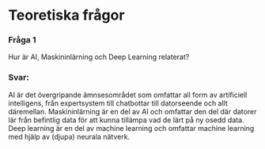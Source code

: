# Teoretiska frågor

### Fråga 1
Hur är AI, Maskininlärning och Deep Learning relaterat?
### Svar:
AI är det övergripande ämnsesområdet som omfattar all form av artificiell intelligens, från expertsystem till chatbottar till datorseende och allt däremellan. Maskininlärning är en del av AI och omfattar den del där datorer lär från befintlig data för att kunna tillämpa vad de lärt på ny osedd
data. Deep learning är en del av machine learning och omfattar machine learning med hjälp av (djupa) neurala nätverk.

